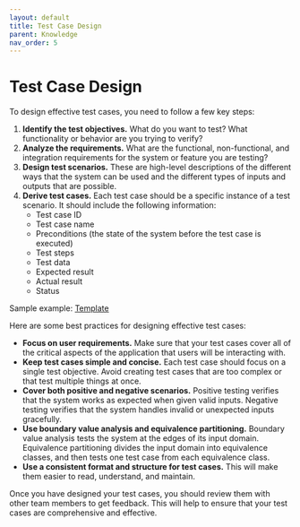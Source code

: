 ```yaml
---
layout: default
title: Test Case Design
parent: Knowledge
nav_order: 5
---
```


# Test Case Design

To design effective test cases, you need to follow a few key steps:

1. **Identify the test objectives.** What do you want to test? What functionality or behavior are you trying to verify?
2. **Analyze the requirements.** What are the functional, non-functional, and integration requirements for the system or feature you are testing?
3. **Design test scenarios.** These are high-level descriptions of the different ways that the system can be used and the different types of inputs and outputs that are possible.
4. **Derive test cases.** Each test case should be a specific instance of a test scenario. It should include the following information:
    * Test case ID
    * Test case name
    * Preconditions (the state of the system before the test case is executed)
    * Test steps
    * Test data
    * Expected result
    * Actual result
    * Status

Sample example: [Template](https://namnh663.github.io/docs/document.html#test-case)

Here are some best practices for designing effective test cases:

* **Focus on user requirements.** Make sure that your test cases cover all of the critical aspects of the application that users will be interacting with.
* **Keep test cases simple and concise.** Each test case should focus on a single test objective. Avoid creating test cases that are too complex or that test multiple things at once.
* **Cover both positive and negative scenarios.** Positive testing verifies that the system works as expected when given valid inputs. Negative testing verifies that the system handles invalid or unexpected inputs gracefully.
* **Use boundary value analysis and equivalence partitioning.** Boundary value analysis tests the system at the edges of its input domain. Equivalence partitioning divides the input domain into equivalence classes, and then tests one test case from each equivalence class.
* **Use a consistent format and structure for test cases.** This will make them easier to read, understand, and maintain.

Once you have designed your test cases, you should review them with other team members to get feedback. This will help to ensure that your test cases are comprehensive and effective.